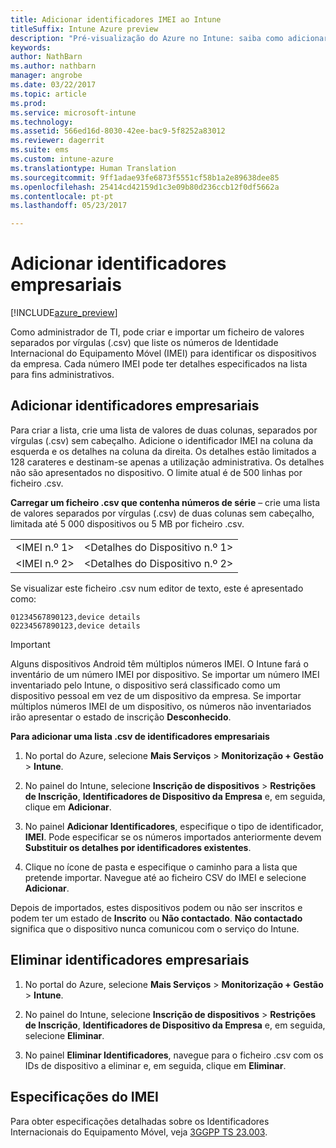 ```yaml
---
title: Adicionar identificadores IMEI ao Intune
titleSuffix: Intune Azure preview
description: "Pré-visualização do Azure no Intune: saiba como adicionar identificadores empresariais (números IMEI) ao Microsoft Intune. "
keywords: 
author: NathBarn
ms.author: nathbarn
manager: angrobe
ms.date: 03/22/2017
ms.topic: article
ms.prod: 
ms.service: microsoft-intune
ms.technology: 
ms.assetid: 566ed16d-8030-42ee-bac9-5f8252a83012
ms.reviewer: dagerrit
ms.suite: ems
ms.custom: intune-azure
ms.translationtype: Human Translation
ms.sourcegitcommit: 9ff1adae93fe6873f5551cf58b1a2e89638dee85
ms.openlocfilehash: 25414cd42159d1c3e09b80d236ccb12f0df5662a
ms.contentlocale: pt-pt
ms.lasthandoff: 05/23/2017

---
```


# <a name="add-corporate-identifiers"></a>Adicionar identificadores empresariais

[!INCLUDE[azure_preview](./includes/azure_preview.md)]

Como administrador de TI, pode criar e importar um ficheiro de valores separados por vírgulas (.csv) que liste os números de Identidade Internacional do Equipamento Móvel (IMEI) para identificar os dispositivos da empresa. Cada número IMEI pode ter detalhes especificados na lista para fins administrativos.

<!-- When you upload serial numbers for company-owned iOS devices, they must be paired with a corporate enrollment profile. Devices must then be enrolled using either Apple’s device enrollment program (DEP) or Apple Configurator to have them appear as company-owned. -->

## <a name="add-corporate-identifiers"></a>Adicionar identificadores empresariais
Para criar a lista, crie uma lista de valores de duas colunas, separados por vírgulas (.csv) sem cabeçalho. Adicione o identificador IMEI na coluna da esquerda e os detalhes na coluna da direita. Os detalhes estão limitados a 128 carateres e destinam-se apenas a utilização administrativa. Os detalhes não são apresentados no dispositivo. O limite atual é de 500 linhas por ficheiro .csv.

**Carregar um ficheiro .csv que contenha números de série** – crie uma lista de valores separados por vírgulas (.csv) de duas colunas sem cabeçalho, limitada até 5 000 dispositivos ou 5 MB por ficheiro .csv. 

|||
|-|-|
|&lt;IMEI n.º 1&gt;|&lt;Detalhes do Dispositivo n.º 1&gt;|
|&lt;IMEI n.º 2&gt;|&lt;Detalhes do Dispositivo n.º 2&gt;|

Se visualizar este ficheiro .csv num editor de texto, este é apresentado como:

```
01234567890123,device details
02234567890123,device details
```


> [!IMPORTANT]
> Alguns dispositivos Android têm múltiplos números IMEI. O Intune fará o inventário de um número IMEI por dispositivo. Se importar um número IMEI inventariado pelo Intune, o dispositivo será classificado como um dispositivo pessoal em vez de um dispositivo da empresa. Se importar múltiplos números IMEI de um dispositivo, os números não inventariados irão apresentar o estado de inscrição **Desconhecido**.

**Para adicionar uma lista .csv de identificadores empresariais**

1. No portal do Azure, selecione **Mais Serviços** > **Monitorização + Gestão** > **Intune**.

2. No painel do Intune, selecione **Inscrição de dispositivos** > **Restrições de Inscrição**, **Identificadores de Dispositivo da Empresa** e, em seguida, clique em **Adicionar**.

3. No painel **Adicionar Identificadores**, especifique o tipo de identificador, **IMEI**. Pode especificar se os números importados anteriormente devem **Substituir os detalhes por identificadores existentes**.  

4. Clique no ícone de pasta e especifique o caminho para a lista que pretende importar. Navegue até ao ficheiro CSV do IMEI e selecione **Adicionar**.

Depois de importados, estes dispositivos podem ou não ser inscritos e podem ter um estado de **Inscrito** ou **Não contactado**. **Não contactado** significa que o dispositivo nunca comunicou com o serviço do Intune.

## <a name="delete--corporate-identifiers"></a>Eliminar identificadores empresariais

1. No portal do Azure, selecione **Mais Serviços** > **Monitorização + Gestão** > **Intune**.

2. No painel do Intune, selecione **Inscrição de dispositivos** > **Restrições de Inscrição**, **Identificadores de Dispositivo da Empresa** e, em seguida, selecione **Eliminar**.

3. No painel **Eliminar Identificadores**, navegue para o ficheiro .csv com os IDs de dispositivo a eliminar e, em seguida, clique em **Eliminar**.

## <a name="imei-specifications"></a>Especificações do IMEI
Para obter especificações detalhadas sobre os Identificadores Internacionais do Equipamento Móvel, veja [3GGPP TS 23.003](https://portal.3gpp.org/desktopmodules/Specifications/SpecificationDetails.aspx?specificationId=729).

